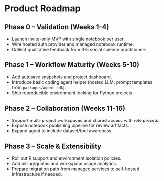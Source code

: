 # Product Roadmap

## Phase 0 – Validation (Weeks 1-4)
- Launch invite-only MVP with single notebook per user.
- Wire hosted auth provider and managed notebook runtime.
- Collect qualitative feedback from 3-5 social science practitioners.

## Phase 1 – Workflow Maturity (Weeks 5-10)
- Add autosave snapshots and project dashboard.
- Introduce basic coding agent helper (hosted LLM, prompt templates from `packages/agent-sdk`).
- Ship reproducible environment locking for Python projects.

## Phase 2 – Collaboration (Weeks 11-16)
- Support multi-project workspaces and shared access with role presets.
- Expose notebook publishing pipeline for review artifacts.
- Expand agent to include dataset/tool awareness.

## Phase 3 – Scale & Extensibility
- Roll out R support and environment isolation policies.
- Add billing/quotas and workspace usage analytics.
- Prepare migration path from managed services to self-hosted infrastructure if needed.


